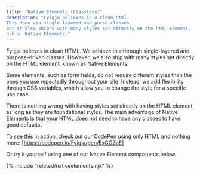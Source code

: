 ```yaml
---
title: "Native Elements (Classless)"
description: "Fylgja believes in a clean html.
This done via single layered and purse classes.
But it also ship's with many styles set directly on the html element,
a.k.a. Native Elements."
---
```


Fylgja believes in clean HTML. We achieve this through single-layered and purpose-driven classes. However, we also ship with many styles set directly on the HTML element, known as Native Elements.

Some elements, such as form fields, do not require different styles than the ones you use repeatedly throughout your site. Instead, we add flexibility through CSS variables, which allow you to change the style for a specific use case.

There is nothing wrong with having styles set directly on the HTML element, as long as they are foundational styles. The main advantage of Native Elements is that your HTML does not need to have any classes to have good defaults.

To see this in action, check out our CodePen using only HTML and nothing more: [https://codepen.io/Fylgja/pen/ExGOZaE]

Or try it yourself using one of our Native Element components below.

{% include "related/nativeelements.njk" %}

